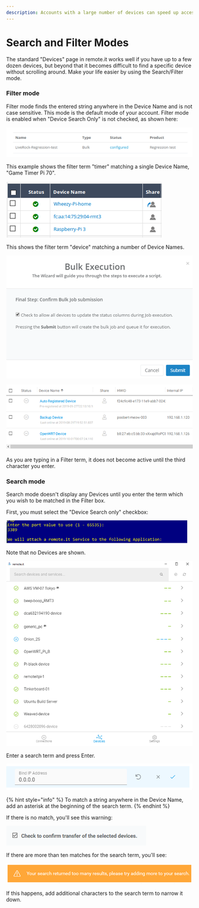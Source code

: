```yaml
---
description: Accounts with a large number of devices can speed up access using this mode
---
```


# Search and Filter Modes

The standard "Devices" page in remote.it works well if you have up to a few dozen devices, but beyond that it becomes difficult to find a specific device without scrolling around.  Make your life easier by using the Search/Filter mode.

### Filter mode

Filter mode finds the entered string anywhere in the Device Name and is not case sensitive.  This mode is the default mode of your account.   Filter mode is enabled when "Device Search Only" is not checked, as shown here:

![](../../../.gitbook/assets/image%20%28275%29.png)

This example shows the filter term "timer" matching a single Device Name, "Game Timer Pi 70".

![](../../../.gitbook/assets/image%20%28460%29.png)

This shows the filter term "device" matching a number of Device Names.

![](../../../.gitbook/assets/image%20%28330%29.png)

![](../../../.gitbook/assets/image%20%2863%29.png)

As you are typing in a Filter term, it does not become active until the third character you enter.

### Search mode

Search mode doesn't display any Devices until you enter the term which you wish to be matched in the Filter box.

First, you must select the "Device Search only" checkbox:

![](../../../.gitbook/assets/image%20%28395%29.png)

Note that no Devices are shown.

![](../../../.gitbook/assets/image%20%28168%29.png)

Enter a search term and press Enter.  

![](../../../.gitbook/assets/image%20%28388%29.png)

{% hint style="info" %}
To match a string anywhere in the Device Name, add an asterisk at the beginning of the search term.
{% endhint %}

If there is no match, you'll see this warning:

![](../../../.gitbook/assets/image%20%28182%29.png)

If there are more than ten matches for the search term, you'll see:

![](../../../.gitbook/assets/image%20%2849%29.png)

If this happens, add additional characters to the search term to narrow it down.

